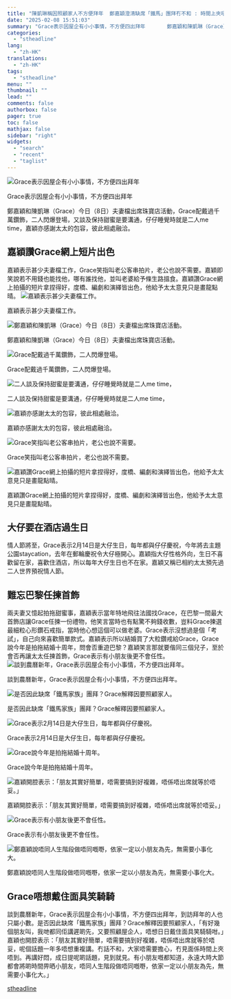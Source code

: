 ```yaml
---
title: "陳凱琳稱因照顧家人不方便拜年  鄭嘉穎澄清缺席「鐵馬」團拜冇不和 : 時間上夾唔到  叫太太俾條生路不肯幫對方拍片"
date: "2025-02-08 15:51:03"
summary: "Grace表示因屋企有小小事情，不方便四出拜年       鄭嘉穎和陳凱琳（Grace）今日..."
categories:
  - "stheadline"
lang:
  - "zh-HK"
translations:
  - "zh-HK"
tags:
  - "stheadline"
menu: ""
thumbnail: ""
lead: ""
comments: false
authorbox: false
pager: true
toc: false
mathjax: false
sidebar: "right"
widgets:
  - "search"
  - "recent"
  - "taglist"
---
```


![Grace表示因屋企有小小事情，不方便四出拜年](https://image.stheadline.com/f/680p0/0x0/100/none/2af93d39e80e50a2cad762e69a829927/stheadline/inewsmedia/20250208/_2025020815315578702.jpg)

Grace表示因屋企有小小事情，不方便四出拜年




鄭嘉穎和陳凱琳（Grace）今日（8日）夫妻檔出席珠寶店活動，Grace配戴過千萬鑽飾，二人閃爆登場，又談及保持甜蜜是要溝通，仔仔睡覺時就是二人me time，嘉穎亦感謝太太的包容，彼此相處融洽。

嘉穎讚Grace網上短片出色
--------------

嘉穎表示甚少夫妻檔工作，Grace笑指叫老公客串拍片，老公也說不需要。嘉穎即笑說若不用錢也能找他，哪有誰找他，並叫老婆給予條生路搵食。嘉穎讚Grace網上拍攝的短片拿捏得好，度橋、編劇和演繹皆出色，他給予太太意見只是畫龍點晴。
 ![嘉穎表示甚少夫妻檔工作。](https://image.hkhl.hk/f/1024p0/0x0/100/none/68f54f7772cdbe5f7961ca713456826d/2025-02/IMG-20250208-WA0093.jpg)


嘉穎表示甚少夫妻檔工作。



 ![鄭嘉穎和陳凱琳（Grace）今日（8日）夫妻檔出席珠寶店活動。](https://image.hkhl.hk/f/1024p0/0x0/100/none/9d9c8ade6bc49ae7de1645750034d659/2025-02/IMG-20250208-WA0094.jpg)


鄭嘉穎和陳凱琳（Grace）今日（8日）夫妻檔出席珠寶店活動。



 ![Grace配戴過千萬鑽飾，二人閃爆登場。](https://image.hkhl.hk/f/1024p0/0x0/100/none/896c10e1260cbe15e82aa9b3d75b5036/2025-02/IMG-20250208-WA0095.jpg)


Grace配戴過千萬鑽飾，二人閃爆登場。



 ![二人談及保持甜蜜是要溝通，仔仔睡覺時就是二人me time，](https://image.hkhl.hk/f/1024p0/0x0/100/none/9c37f8576bcf047e06ae39f6a43987bb/2025-02/IMG-20250208-WA0096.jpg)


二人談及保持甜蜜是要溝通，仔仔睡覺時就是二人me time，



 ![嘉穎亦感謝太太的包容，彼此相處融洽。](https://image.hkhl.hk/f/1024p0/0x0/100/none/9a3aefade20ce95b388518ef731c2cb1/2025-02/IMG-20250208-WA0098.jpg)


嘉穎亦感謝太太的包容，彼此相處融洽。



 ![Grace笑指叫老公客串拍片，老公也說不需要。](https://image.hkhl.hk/f/1024p0/0x0/100/none/2f1099f0f45a2100db6edcb70e018515/2025-02/IMG-20250208-WA0099.jpg)


Grace笑指叫老公客串拍片，老公也說不需要。



 ![嘉穎讚Grace網上拍攝的短片拿捏得好，度橋、編劇和演繹皆出色，他給予太太意見只是畫龍點晴。](https://image.hkhl.hk/f/1024p0/0x0/100/none/63b07acd3b1e9525c797381986f88e1d/2025-02/IMG-20250208-WA0100.jpg)


嘉穎讚Grace網上拍攝的短片拿捏得好，度橋、編劇和演繹皆出色，他給予太太意見只是畫龍點晴。




大仔要在酒店過生日
---------

情人節將至，Grace表示2月14日是大仔生日，每年都與仔仔慶祝，今年將去主題公園staycation，去年在郵輪慶祝令大仔極開心。嘉穎指大仔性格外向，生日不喜歡留在家，喜歡住酒店，所以每年大仔生日也不在家。嘉穎又稱已相約太太預先過二人世界預祝情人節。

難忘巴黎任揀首飾
--------

兩夫妻又憶起拍拖甜蜜事，嘉穎表示當年特地飛往法國找Grace，在巴黎一間最大首飾店讓Grace任揀一份禮物，他笑言當時也有點驚不夠錢收數，豈料Grace揀選最細粒心形鑽石戒指，當時他心想這個可以做老婆。Grace表示沒想過是個「考試」，自己向來喜歡簡單款式。嘉穎表示所以結婚買了大粒鑽戒給Grace，Grace說今年是拍拖結婚十周年，問會否重遊巴黎？嘉穎笑言那就要偕同三個兒子，至於會否再讓太太任揀首飾，Grace表示有小朋友後更不會任性。
 ![談到農曆新年，Grace表示因屋企有小小事情，不方便四出拜年。](https://image.hkhl.hk/f/1024p0/0x0/100/none/766562bb841e255f94178e36f7a442c8/2025-02/475516999_18482918071012753_41869387954607685_n.jpg)


談到農曆新年，Grace表示因屋企有小小事情，不方便四出拜年。



 ![是否因此缺席「鐵馬家族」團拜？Grace解釋因要照顧家人。](https://image.hkhl.hk/f/1024p0/0x0/100/none/0e21fa693e742efe0b4ea1afb43eea24/2025-02/IMG-20250208-WA0087.jpg)


是否因此缺席「鐵馬家族」團拜？Grace解釋因要照顧家人。



 ![Grace表示2月14日是大仔生日，每年都與仔仔慶祝。](https://image.hkhl.hk/f/1024p0/0x0/100/none/d9a1db5cfaa65b9e548f8058d09f4bd0/2025-02/IMG-20250208-WA0088.jpg)


Grace表示2月14日是大仔生日，每年都與仔仔慶祝。



 ![Grace說今年是拍拖結婚十周年。](https://image.hkhl.hk/f/1024p0/0x0/100/none/29b981f1fca984584962c8e069461f8d/2025-02/IMG-20250208-WA0089.jpg)


Grace說今年是拍拖結婚十周年。



 ![嘉穎開腔表示：「朋友其實好簡單，唔需要搞到好複雜，唔係唔出席就等於唔妥。」](https://image.hkhl.hk/f/1024p0/0x0/100/none/1fb802c4bbbbb725f36a59e8e734375b/2025-02/IMG-20250208-WA0090.jpg)


嘉穎開腔表示：「朋友其實好簡單，唔需要搞到好複雜，唔係唔出席就等於唔妥。」



 ![Grace表示有小朋友後更不會任性。](https://image.hkhl.hk/f/1024p0/0x0/100/none/5777f55853897290f2bb63b44c109317/2025-02/IMG-20250208-WA0091.jpg)


Grace表示有小朋友後更不會任性。



 ![鄭嘉穎說唔同人生階段做唔同嘅嘢，依家一定以小朋友為先，無需要小事化大。](https://image.hkhl.hk/f/1024p0/0x0/100/none/d8b803fd28f48886cfd1f608ae32d4af/2025-02/IMG-20250208-WA0092.jpg)


鄭嘉穎說唔同人生階段做唔同嘅嘢，依家一定以小朋友為先，無需要小事化大。




Grace唔想戴住面具笑騎騎
--------------

談到農曆新年，Grace表示因屋企有小小事情，不方便四出拜年，到訪拜年的人也只屬小數。是否因此缺席「鐵馬家族」團拜？Grace解釋因要照顧家人，「有好幾個朋友叫，我哋都同佢講遲啲先，又要照顧屋企人，唔想日日戴住面具笑騎騎咁。」嘉穎也開腔表示：「朋友其實好簡單，唔需要搞到好複雜，唔係唔出席就等於唔妥，呢個話題一年多唔想重複講。冇話不和，大家唔需要擔心，冇見面係時間上夾唔到。再講好悶，成日提呢啲話題，見到就見。有小朋友嘅都知道，永遠大時大節都會將啲時間畀晒小朋友，唔同人生階段做唔同嘅嘢，依家一定以小朋友為先，無需要小事化大。」

[stheadline](https://std.stheadline.com/realtime/article/2051570/即時-娛樂-陳凱琳稱因照顧家人不方便拜年-鄭嘉穎澄清缺席-鐵馬-團拜冇不和-時間上夾唔到-叫太太俾條生路不肯幫對方拍片)

